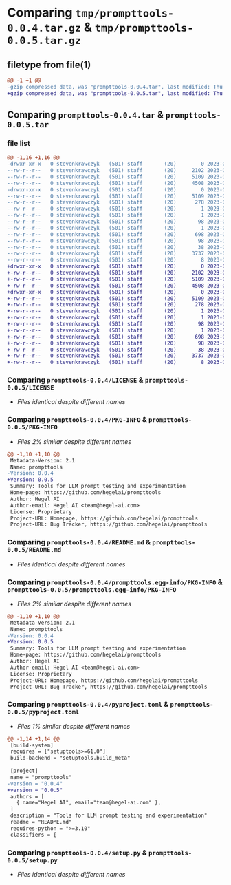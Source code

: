 # Comparing `tmp/prompttools-0.0.4.tar.gz` & `tmp/prompttools-0.0.5.tar.gz`

## filetype from file(1)

```diff
@@ -1 +1 @@
-gzip compressed data, was "prompttools-0.0.4.tar", last modified: Thu Jul  6 17:06:43 2023, max compression
+gzip compressed data, was "prompttools-0.0.5.tar", last modified: Thu Jul  6 22:49:45 2023, max compression
```

## Comparing `prompttools-0.0.4.tar` & `prompttools-0.0.5.tar`

### file list

```diff
@@ -1,16 +1,16 @@
-drwxr-xr-x   0 stevenkrawczyk   (501) staff       (20)        0 2023-07-06 17:06:43.259367 prompttools-0.0.4/
--rw-r--r--   0 stevenkrawczyk   (501) staff       (20)     2102 2023-07-05 23:51:56.000000 prompttools-0.0.4/LICENSE
--rw-r--r--   0 stevenkrawczyk   (501) staff       (20)     5109 2023-07-06 17:06:43.259026 prompttools-0.0.4/PKG-INFO
--rw-r--r--   0 stevenkrawczyk   (501) staff       (20)     4508 2023-07-05 23:52:26.000000 prompttools-0.0.4/README.md
-drwxr-xr-x   0 stevenkrawczyk   (501) staff       (20)        0 2023-07-06 17:06:43.258366 prompttools-0.0.4/prompttools.egg-info/
--rw-r--r--   0 stevenkrawczyk   (501) staff       (20)     5109 2023-07-06 17:06:43.000000 prompttools-0.0.4/prompttools.egg-info/PKG-INFO
--rw-r--r--   0 stevenkrawczyk   (501) staff       (20)      278 2023-07-06 17:06:43.000000 prompttools-0.0.4/prompttools.egg-info/SOURCES.txt
--rw-r--r--   0 stevenkrawczyk   (501) staff       (20)        1 2023-07-06 17:06:43.000000 prompttools-0.0.4/prompttools.egg-info/dependency_links.txt
--rw-r--r--   0 stevenkrawczyk   (501) staff       (20)        1 2023-07-04 19:41:18.000000 prompttools-0.0.4/prompttools.egg-info/not-zip-safe
--rw-r--r--   0 stevenkrawczyk   (501) staff       (20)       98 2023-07-06 17:06:43.000000 prompttools-0.0.4/prompttools.egg-info/requires.txt
--rw-r--r--   0 stevenkrawczyk   (501) staff       (20)        1 2023-07-06 17:06:43.000000 prompttools-0.0.4/prompttools.egg-info/top_level.txt
--rw-r--r--   0 stevenkrawczyk   (501) staff       (20)      698 2023-07-06 17:06:05.000000 prompttools-0.0.4/pyproject.toml
--rw-r--r--   0 stevenkrawczyk   (501) staff       (20)       98 2023-07-05 21:42:59.000000 prompttools-0.0.4/requirements.txt
--rw-r--r--   0 stevenkrawczyk   (501) staff       (20)       38 2023-07-06 17:06:43.259477 prompttools-0.0.4/setup.cfg
--rw-r--r--   0 stevenkrawczyk   (501) staff       (20)     3737 2023-07-06 17:06:33.000000 prompttools-0.0.4/setup.py
--rw-r--r--   0 stevenkrawczyk   (501) staff       (20)        8 2023-07-06 17:05:54.000000 prompttools-0.0.4/version.txt
+drwxr-xr-x   0 stevenkrawczyk   (501) staff       (20)        0 2023-07-06 22:49:45.693602 prompttools-0.0.5/
+-rw-r--r--   0 stevenkrawczyk   (501) staff       (20)     2102 2023-07-05 23:51:56.000000 prompttools-0.0.5/LICENSE
+-rw-r--r--   0 stevenkrawczyk   (501) staff       (20)     5109 2023-07-06 22:49:45.693301 prompttools-0.0.5/PKG-INFO
+-rw-r--r--   0 stevenkrawczyk   (501) staff       (20)     4508 2023-07-05 23:52:26.000000 prompttools-0.0.5/README.md
+drwxr-xr-x   0 stevenkrawczyk   (501) staff       (20)        0 2023-07-06 22:49:45.692923 prompttools-0.0.5/prompttools.egg-info/
+-rw-r--r--   0 stevenkrawczyk   (501) staff       (20)     5109 2023-07-06 22:49:45.000000 prompttools-0.0.5/prompttools.egg-info/PKG-INFO
+-rw-r--r--   0 stevenkrawczyk   (501) staff       (20)      278 2023-07-06 22:49:45.000000 prompttools-0.0.5/prompttools.egg-info/SOURCES.txt
+-rw-r--r--   0 stevenkrawczyk   (501) staff       (20)        1 2023-07-06 22:49:45.000000 prompttools-0.0.5/prompttools.egg-info/dependency_links.txt
+-rw-r--r--   0 stevenkrawczyk   (501) staff       (20)        1 2023-07-04 19:41:18.000000 prompttools-0.0.5/prompttools.egg-info/not-zip-safe
+-rw-r--r--   0 stevenkrawczyk   (501) staff       (20)       98 2023-07-06 22:49:45.000000 prompttools-0.0.5/prompttools.egg-info/requires.txt
+-rw-r--r--   0 stevenkrawczyk   (501) staff       (20)        1 2023-07-06 22:49:45.000000 prompttools-0.0.5/prompttools.egg-info/top_level.txt
+-rw-r--r--   0 stevenkrawczyk   (501) staff       (20)      698 2023-07-06 22:48:41.000000 prompttools-0.0.5/pyproject.toml
+-rw-r--r--   0 stevenkrawczyk   (501) staff       (20)       98 2023-07-05 21:42:59.000000 prompttools-0.0.5/requirements.txt
+-rw-r--r--   0 stevenkrawczyk   (501) staff       (20)       38 2023-07-06 22:49:45.693707 prompttools-0.0.5/setup.cfg
+-rw-r--r--   0 stevenkrawczyk   (501) staff       (20)     3737 2023-07-06 22:49:34.000000 prompttools-0.0.5/setup.py
+-rw-r--r--   0 stevenkrawczyk   (501) staff       (20)        8 2023-07-06 22:48:45.000000 prompttools-0.0.5/version.txt
```

### Comparing `prompttools-0.0.4/LICENSE` & `prompttools-0.0.5/LICENSE`

 * *Files identical despite different names*

### Comparing `prompttools-0.0.4/PKG-INFO` & `prompttools-0.0.5/PKG-INFO`

 * *Files 2% similar despite different names*

```diff
@@ -1,10 +1,10 @@
 Metadata-Version: 2.1
 Name: prompttools
-Version: 0.0.4
+Version: 0.0.5
 Summary: Tools for LLM prompt testing and experimentation
 Home-page: https://github.com/hegelai/prompttools
 Author: Hegel AI
 Author-email: Hegel AI <team@hegel-ai.com>
 License: Proprietary
 Project-URL: Homepage, https://github.com/hegelai/prompttools
 Project-URL: Bug Tracker, https://github.com/hegelai/prompttools
```

### Comparing `prompttools-0.0.4/README.md` & `prompttools-0.0.5/README.md`

 * *Files identical despite different names*

### Comparing `prompttools-0.0.4/prompttools.egg-info/PKG-INFO` & `prompttools-0.0.5/prompttools.egg-info/PKG-INFO`

 * *Files 2% similar despite different names*

```diff
@@ -1,10 +1,10 @@
 Metadata-Version: 2.1
 Name: prompttools
-Version: 0.0.4
+Version: 0.0.5
 Summary: Tools for LLM prompt testing and experimentation
 Home-page: https://github.com/hegelai/prompttools
 Author: Hegel AI
 Author-email: Hegel AI <team@hegel-ai.com>
 License: Proprietary
 Project-URL: Homepage, https://github.com/hegelai/prompttools
 Project-URL: Bug Tracker, https://github.com/hegelai/prompttools
```

### Comparing `prompttools-0.0.4/pyproject.toml` & `prompttools-0.0.5/pyproject.toml`

 * *Files 1% similar despite different names*

```diff
@@ -1,14 +1,14 @@
 [build-system]
 requires = ["setuptools>=61.0"]
 build-backend = "setuptools.build_meta"
 
 [project]
 name = "prompttools"
-version = "0.0.4"
+version = "0.0.5"
 authors = [
   { name="Hegel AI", email="team@hegel-ai.com" },
 ]
 description = "Tools for LLM prompt testing and experimentation"
 readme = "README.md"
 requires-python = ">=3.10"
 classifiers = [
```

### Comparing `prompttools-0.0.4/setup.py` & `prompttools-0.0.5/setup.py`

 * *Files identical despite different names*

